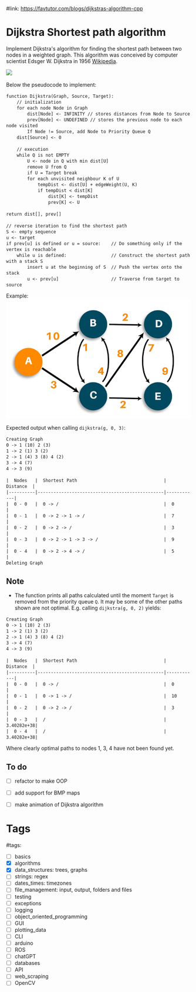 #link: https://favtutor.com/blogs/dijkstras-algorithm-cpp

# Dijkstra Shortest path algorithm

Implement Dijkstra's algorithm for finding the shortest path between two nodes in a weighted graph. This algorithm was conceived by computer scientist Edsger W. Dijkstra in 1956 [Wikipedia](https://en.wikipedia.org/wiki/Dijkstra%27s_algorithm).

![](https://upload.wikimedia.org/wikipedia/commons/2/23/Dijkstras_progress_animation.gif)

Below the pseudocode to implement:

```pseudocode
function Dijkstra(Graph, Source, Target):
    // initialization
    for each node Node in Graph
        dist[Node] <- INFINITY // stores distances from Node to Source
        prev[Node] <- UNDEFINED // stores the previous node to each node visited
        If Node != Source, add Node to Priority Queue Q
    dist[Source] <- 0

    // execution
    while Q is not EMPTY
        U <- node in Q with min dist[U]
        remove U from Q
        if U = Target break
        for each unvisited neighbour K of U
            tempDist <- dist[U] + edgeWeight(U, K)
            if tempDist < dist[K]
                dist[K] <- tempDist
                prev[K] <- U
                
return dist[], prev[]

// reverse iteration to find the shortest path
S <- empty sequence
u <- target
if prev[u] is defined or u = source:    // Do something only if the vertex is reachable
    while u is defined:                 // Construct the shortest path with a stack S
        insert u at the beginning of S  // Push the vertex onto the stack
        u <- prev[u]                    // Traverse from target to source
```

Example:
![](./example_graph.png)

Expected output when calling `dijkstra(g, 0, 3)`:
```
Creating Graph
0 -> 1 (10) 2 (3) 
1 -> 2 (1) 3 (2) 
2 -> 1 (4) 3 (8) 4 (2) 
3 -> 4 (7) 
4 -> 3 (9) 

|  Nodes   |  Shortest Path                                 |  Distance  |
|----------|------------------------------------------------|------------|
|  0 - 0   |  0 -> /                                        |  0         |
|  0 - 1   |  0 -> 2 -> 1 -> /                              |  7         |
|  0 - 2   |  0 -> 2 -> /                                   |  3         |
|  0 - 3   |  0 -> 2 -> 1 -> 3 -> /                         |  9         |
|  0 - 4   |  0 -> 2 -> 4 -> /                              |  5         |
Deleting Graph
```

## Note
  * The function prints all paths calculated until the moment `Target` is removed from the priority queue `Q`. It may be some of the other paths shown are not optimal. E.g. calling `dijkstra(g, 0, 2)` yields:
```
Creating Graph
0 -> 1 (10) 2 (3) 
1 -> 2 (1) 3 (2) 
2 -> 1 (4) 3 (8) 4 (2) 
3 -> 4 (7) 
4 -> 3 (9) 

|  Nodes   |  Shortest Path                                 |  Distance  |
|----------|------------------------------------------------|------------|
|  0 - 0   |  0 -> /                                        |  0         |
|  0 - 1   |  0 -> 1 -> /                                   |  10        |
|  0 - 2   |  0 -> 2 -> /                                   |  3         |
|  0 - 3   |  /                                             |  3.40282e+38|
|  0 - 4   |  /                                             |  3.40282e+38|
```

Where clearly optimal paths to nodes 1, 3, 4 have not been found yet.

## To do
- [ ] refactor to make OOP
- [ ] add support for BMP maps
- [ ] make animation of Dijkstra algorithm


# Tags
#tags: 

- [ ] basics
- [x] algorithms
- [x] data_structures: trees, graphs
- [ ] strings: regex
- [ ] dates_times: timezones
- [ ] file_management: input, output, folders and files
- [ ] testing
- [ ] exceptions
- [ ] logging
- [ ] object_oriented_programming
- [ ] GUI
- [ ] plotting_data
- [ ] CLI
- [ ] arduino
- [ ] ROS
- [ ] chatGPT
- [ ] databases
- [ ] API
- [ ] web_scraping
- [ ] OpenCV